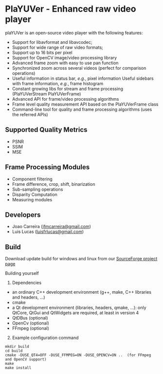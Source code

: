 PlaYUVer - Enhanced raw video player
========


plaYUVer is an open-source video player with the following features:
- Support for libavformat and libavcodec;
- Support for wide range of raw video formats;
- Support up to 16 bits per pixel
- Support for OpenCV image/video processing library
- Advanced frame zoom with easy to use pan function
- Synchronized zoom across several videos (perfect for comparison operations)
- Useful information in status bar, *e.g.*, pixel information
    Useful sidebars with frame information, *e.g.*, frame histogram
- Constant growing libs for stream and frame processing (PlaYUVerStream PlaYUVerFrame)
- Advanced API for frame/video processing algorithms
- Frame level quality measurement API based on the PlaYUVerFrame class
- Command-line tool for quality and frame processing algorithms (uses the referred APIs)

Supported Quality Metrics
----------------------------------------------------------------
- PSNR
- SSIM
- MSE

Frame Processing Modules
----------------------------------------------------------------
- Component filtering
- Frame difference, crop, shift, binarization
- Sub-sampling operations
- Disparity Computation
- Measuring modules

Developers
----------------------------------------------------------------

- Joao Carreira     (jfmcarreira@gmail.com)
- Lui­s Lucas        (luisfrlucas@gmail.com)


Build
----------------------------------------------------------------
Download update build for windows and linux from our <a href="https://sourceforge.net/projects/playuver/">SourceForge project page</a>

Building yourself

1. Dependencies
  - an ordinary C++ development environment (g++, make, C++ libraries and headers, ...)
  - cmake
  - a Qt development environment (libraries, headers, qmake, ...): only QtCore, QtGui and QtWidgets are required, at least in version 4
  - QtDBus (optional)
  - OpenCv (optional)
  - FFmpeg (optional)
2. Example configuration command
```
mkdir build
cd build
cmake -DUSE_QT4=OFF -DUSE_FFMPEG=ON -DUSE_OPENCV=ON ..  (for FFmpeg and OpenCV support)
make
make install
```
